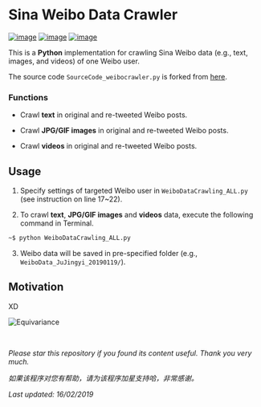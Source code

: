 # Sina Weibo Data Crawler

[![image](https://img.shields.io/badge/license-MIT-lightgrey.svg)]()
[![image](https://img.shields.io/badge/platform-linux%20%7C%20macos-lightgrey.svg)]()
[![image](https://img.shields.io/badge/python-3.7-blue.svg)]()

This is a **Python** implementation for crawling Sina Weibo data (e.g., text, images, and videos) of one Weibo user.

The source code ```SourceCode_weibocrawler.py``` is forked from [here](https://www.researchgate.net/publication/305696390_Game_Theoretic_Hypergraph_Matching_for_Multi-source_Image_Correspondences).

### Functions

- Crawl **text** in original and re-tweeted Weibo posts.

- Crawl **JPG/GIF images** in original and re-tweeted Weibo posts.

- Crawl **videos** in original and re-tweeted Weibo posts.

## Usage

1. Specify settings of targeted Weibo user in ```WeiboDataCrawling_ALL.py``` (see instruction on line 17~22).

2. To crawl **text**, **JPG/GIF images** and **videos** data, execute the following command in Terminal.
```bash
~$ python WeiboDataCrawling_ALL.py
```

3. Weibo data will be saved in pre-specified folder (e.g., ```WeiboData_JuJingyi_20190119/```).

## Motivation

XD

![Equivariance](https://github.com/HeZhang1994/weibo-data-crawling/blob/master/JuJingyi.jpg)

<br>

<i>Please star this repository if you found its content useful. Thank you very much.</i>

<i>如果该程序对您有帮助，请为该程序加星支持哈，非常感谢。</i>

<i>Last updated: 16/02/2019</i>

